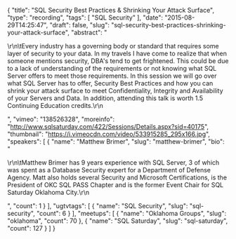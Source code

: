 {
  "title": "SQL Security Best Practices &amp; Shrinking Your Attack Surface",
  "type": "recording",
  "tags": [
    "SQL Security"
  ],
  "date": "2015-08-29T14:25:47",
  "draft": false,
  "slug": "sql-security-best-practices-shrinking-your-attack-surface",
  "abstract": "<p>\r\n\tEvery industry has a governing body or standard that requires some layer of security to your data. In my travels I have come to realize that when someone mentions security, DBA's tend to get frightened. This could be due to a lack of understanding of the requirements or not knowing what SQL Server offers to meet those requirements. In this session we will go over what SQL Server has to offer, Security Best Practices and how you can shrink your attack surface to meet Confidentiality, Integrity and Availability of your Servers and Data. In addition, attending this talk is worth 1.5 Continuing Education credits.\r\n</p>",
  "vimeo": "138526328",
  "moreinfo": "http://www.sqlsaturday.com/422/Sessions/Details.aspx?sid=40175",
  "thumbnail": "https://i.vimeocdn.com/video/533915285_295x166.jpg",
  "speakers": [
    {
      "name": "Matthew Brimer",
      "slug": "matthew-brimer",
      "bio": "<p>\r\n\tMatthew Brimer has 9 years experience with SQL Server, 3 of which was spent as a Database Security expert for a Department of Defense Agency. Matt also holds several Security and Microsoft Certifications, is the President of OKC SQL PASS Chapter and is the former Event Chair for SQL Saturday Oklahoma City.\r\n</p>",
      "count": 1
    }
  ],
  "ugtvtags": [
    {
      "name": "SQL Security",
      "slug": "sql-security",
      "count": 6
    }
  ],
  "meetups": [
    {
      "name": "Oklahoma Groups",
      "slug": "oklahoma",
      "count": 70
    },
    {
      "name": "SQL Saturday",
      "slug": "sql-saturday",
      "count": 127
    }
  ]
}